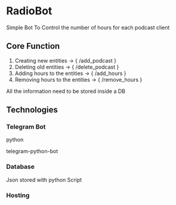 # RadioBot
Simple Bot To Control the number of hours for each podcast client

## Core Function 
1. Creating new entities &#8594; { /add_podcast }
2. Deleting old entities &#8594; { /delete_podcast }
3. Adding hours to the entities &#8594; { /add_hours }
4. Removing hours to the entities &#8594; { /remove_hours }

All the information need to be stored inside a DB

## Technologies

### Telegram Bot

python

telegram-python-bot

### Database

Json stored with python Script

### Hosting



